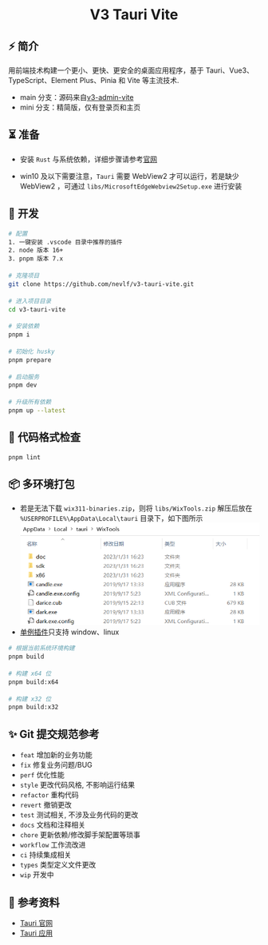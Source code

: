 <div align="center">
  <h1>V3 Tauri Vite</h1>
</div>

## ⚡ 简介

用前端技术构建一个更小、更快、更安全的桌面应用程序，基于 Tauri、Vue3、TypeScript、Element Plus、Pinia 和 Vite 等主流技术.

- main 分支：源码来自[v3-admin-vite](https://github.com/un-pany/v3-admin-vite)
- mini 分支：精简版，仅有登录页和主页

## ⏳ 准备

- 安装 `Rust` 与系统依赖，详细步骤请参考[官网](https://tauri.app/zh-cn/v1/guides/getting-started/prerequisites)

- win10 及以下需要注意，`Tauri` 需要 WebView2 才可以运行，若是缺少 WebView2 ，可通过 `libs/MicrosoftEdgeWebview2Setup.exe` 进行安装

## 🚀 开发

```bash
# 配置
1. 一键安装 .vscode 目录中推荐的插件
2. node 版本 16+
3. pnpm 版本 7.x

# 克隆项目
git clone https://github.com/nevlf/v3-tauri-vite.git

# 进入项目目录
cd v3-tauri-vite

# 安装依赖
pnpm i

# 初始化 husky
pnpm prepare

# 启动服务
pnpm dev

# 升级所有依赖
pnpm up --latest
```

## 🔧 代码格式检查

```bash
pnpm lint
```

## 📦️ 多环境打包

- 若是无法下载 `wix311-binaries.zip`，则将 `libs/WixTools.zip` 解压后放在 `%USERPROFILE%\AppData\Local\tauri` 目录下，如下图所示
  ![WixTools](./libs/WixTools.png)
- [单例插件](https://github.com/tauri-apps/tauri-plugin-single-instance)只支持 window、linux

```bash
# 根据当前系统环境构建
pnpm build

# 构建 x64 位
pnpm build:x64

# 构建 x32 位
pnpm build:x32
```

## ✨ Git 提交规范参考

- `feat` 增加新的业务功能
- `fix` 修复业务问题/BUG
- `perf` 优化性能
- `style` 更改代码风格, 不影响运行结果
- `refactor` 重构代码
- `revert` 撤销更改
- `test` 测试相关, 不涉及业务代码的更改
- `docs` 文档和注释相关
- `chore` 更新依赖/修改脚手架配置等琐事
- `workflow` 工作流改进
- `ci` 持续集成相关
- `types` 类型定义文件更改
- `wip` 开发中

## 📄 参考资料

- [Tauri 官网](https://tauri.app/)
- [Tauri 应用](https://juejin.cn/post/7116185354293477383)
